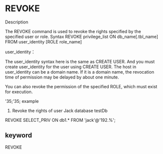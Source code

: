 # REVOKE
Description

The REVOKE command is used to revoke the rights specified by the specified user or role.
Syntax
REVOKE privilege_list ON db_name[.tbl_name] FROM user_identity [ROLE role_name]

user_identity：

The user_identity syntax here is the same as CREATE USER. And you must create user_identity for the user using CREATE USER. The host in user_identity can be a domain name. If it is a domain name, the revocation time of permission may be delayed by about one minute.

You can also revoke the permission of the specified ROLE, which must exist for execution.

'35;'35; example

1. Revoke the rights of user Jack database testDb

REVOKE SELECT_PRIV ON db1.* FROM 'jack'@'192.%';

## keyword

REVOKE
